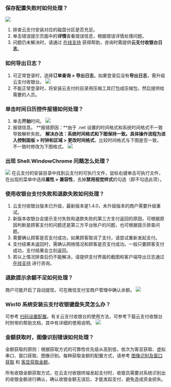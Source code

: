 ### 保存配置失败时如何处理？
![](https://main.qcloudimg.com/raw/07d7dff36353cf3400c96430a61f506f.png)
1. 排查云支付安装对应的磁盘分区是否充足。
2. 单击错误提示页面中的**详情**查看错误信息，根据错误详情处理问题。
3. 问题仍未解决时，请通过 [在线支持](https://cloud.tencent.com/online-service?from=ticket-tab) 获得帮助，咨询时需提供**云支付收银台日志**。

### 如何导出日志？
1. 可正常登录时，选择**订单查询 > 导出日志**。如果登录后没有**导出日志**，需升级云支付收银台。
![](https://main.qcloudimg.com/raw/41e9af4454850c28845cac2672f2eb68.png)
2. 不能正常登录时，将安装云支付的目录用压缩工具打包成压缩包，然后提供给需要的人员。

### 单击时间日历控件报错如何处理？
1. 单击**开始**时间。
![](https://main.qcloudimg.com/raw/e2c786d6f3efd353cd79e2139123bee1.jpg)
2. 报错信息。
**报错原因：**由于 .net 设置的时间格式和系统时间格式不一致导致解析失败。
**解决办法：**系统时间格式和下图保持一致。具体操作流程为进入**控制面板 > 时钟和区域 > 更改时间格式**，比较时间格式与下图是否一致，不一致时修改为下图格式。
![](https://main.qcloudimg.com/raw/2b6e991db6bda8043af2660cebddc44c.png)

### 出现 Shell.WindowChrome 问题怎么处理？
![](https://main.qcloudimg.com/raw/5f18355769097254b58fe0852d28498f.png)
在云支付的安装目录中找到云支付的可执行文件，鼠标右键单击可执行文件，在出现的菜单中选择**属性 > 兼容性**，去掉**禁用视觉样式**的勾选（即不勾选此项）。

### 使用收银台支付失败和退款失败如何处理？
1. 云支付收银台版本已升级，最新版本是1.4.0，未升级版本的商户需要升级重试。
2. 新版本收银台会提示支付失败和退款失败的第三方支付返回的原因，可根据原因判断是顾客支付的问题还是第三方平台账户的问题，也可根据提示排查问题。
3. 需要确认顾客是否支付成功，如果顾客取消了支付，请尝试重新发起支付。
4. 支付结果未返回时，需确认网络情况和顾客是否支付成功。一般只要顾客支付成功，支付结果会立刻返回。
5. 若以上情况排查后仍不能解决，请提供支付界面的截图和客户端导出日志通过 [在线支持](https://cloud.tencent.com/online-service?from=ticket-tab) 进行咨询。

### 退款提示余额不足如何处理？
商户可能开启了自动提现，可在微信支付宝商户管理中确认余额。
![](https://main.qcloudimg.com/raw/6ac3dd883ff4f538a63756751d539927.png)

### Win10 系统安装云支付收银键盘失灵怎么办？
可参考 [扫码设置配置](https://cloud.tencent.com/document/product/569/39145)。有关云支付收银台的使用方法，可参考下载云支付收银台时附带的帮助文档，其中有详细的使用说明。
![](https://main.qcloudimg.com/raw/9a0c07638e9b79006a4d830fbd3cf51b.png)
 
### 金额获取时，图像识别错误如何处理？
金额获取的原则：根据获取方式的可靠性优先级从高到低，依次为客显获取、虚拟串口、窗口获取、图像识别。每种获取金额的配置方式，请参考 [图像识别及窗口获取](https://cloud.tencent.com/document/product/569/39147) 和 [客显获取金额](https://cloud.tencent.com/document/product/569/39142)。

所有收银金额获取方式，在云支付收银终端发起支付时，收银员需要对系统识别出的收银金额进行确认，确认收银金额无误后，才能发起支付，避免造成资金损失。

